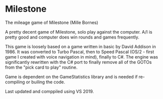 # Milestone
The mileage game of Milestone (Mille Bornes)

A pretty decent game of Milestone, solo play against the computer.  A/I is pretty good
and computer does win rounds and games frequently.

This game is loosely based on a game written in basic by David Addison in
1986. It was converted to Turbo Pascal, then to Speed Pascal (OS/2 - first game I created
with voice navigation in mind), finally to C#. The engine was significantly rewritten
with the C# port to finally remove all of the GOTOs from the "pick card to play" routine.

Game is dependent on the GameStatistics library and is needed if re-compiling or builing
the code.

Last updated and comppiled using VS 2019.
